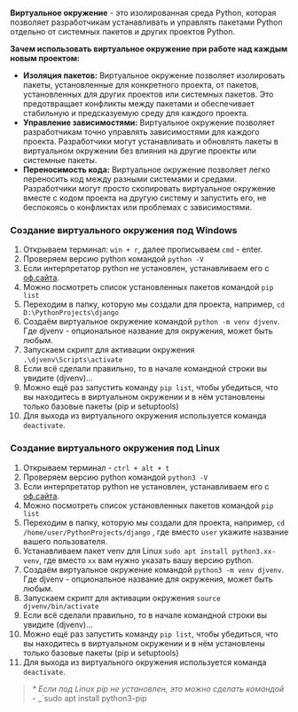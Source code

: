 **Виртуальное окружение** - это изолированная среда Python, которая позволяет разработчикам устанавливать и управлять пакетами Python отдельно от системных пакетов и других проектов Python.

**Зачем использовать виртуальное окружение при работе над каждым новым проектом:**

- **Изоляция пакетов:** Виртуальное окружение позволяет изолировать пакеты, установленные для конкретного проекта, от пакетов, установленных для других проектов или системных пакетов. Это предотвращает конфликты между пакетами и обеспечивает стабильную и предсказуемую среду для каждого проекта.
- **Управление зависимостями:** Виртуальное окружение позволяет разработчикам точно управлять зависимостями для каждого проекта. Разработчики могут устанавливать и обновлять пакеты в виртуальном окружении без влияния на другие проекты или системные пакеты.
- **Переносимость кода:** Виртуальное окружение позволяет легко переносить код между разными системами и средами. Разработчики могут просто скопировать виртуальное окружение вместе с кодом проекта на другую систему и запустить его, не беспокоясь о конфликтах или проблемах с зависимостями.

### Создание виртуального окружения под Windows

1. Открываем терминал: `win + r`, далее прописываем `cmd` - enter.
2. Проверяем версию python командой `python -V`
3. Если интерпретатор python не установлен, устанавливаем его с [оф.сайта](https://www.python.org/downloads/).
4. Можно посмотреть список установленных пакетов командой `pip list`
5. Переходим в папку, которую мы создали для проекта, например, `cd D:\PythonProjects\django`
6. Создаём виртуальное окружение командой `python -m venv djvenv`. Где djvenv - опциональное название для окружения, может быть любым.
7. Запускаем скрипт для активации окружения `.\djvenv\Scripts\activate`
8. Если всё сделали правильно, то в начале командной строки вы увидите (djvenv)…
9. Можно ещё раз запустить команду `pip list`, чтобы убедиться, что вы находитесь в виртуальном окружении и в нём установлены только базовые пакеты (pip и setuptools)
10. Для выхода из виртуального окружения используется команда `deactivate`.

### Создание виртуального окружения под Linux

1. Открываем терминал - `ctrl + alt + t`
2. Проверяем версию python командой `python3 -V`
3. Если интерпретатор python не установлен, устанавливаем его с [оф.сайта](https://www.python.org/downloads/).
4. Можно посмотреть список установленных пакетов командой `pip list`
5. Переходим в папку, которую мы создали для проекта, например, `cd /home/user/PythonProjects/django` , где вместо `user` укажите название вашего пользователя.
6. Устанавливаем пакет venv для Linux `sudo apt install python3.xx-venv`, где вместо `xx` вам нужно указать вашу версию python.
7. Создаём виртуальное окружение командой `python3 -m venv djvenv`. Где djvenv - опциональное название для окружения, может быть любым.
8. Запускаем скрипт для активации окружения `source djvenv/bin/activate`
9. Если всё сделали правильно, то в начале командной строки вы увидите (djvenv)…
10. Можно ещё раз запустить команду `pip list`, чтобы убедиться, что вы находитесь в виртуальном окружении и в нём установлены только базовые пакеты (pip и setuptools)
11. Для выхода из виртуального окружения используется команда `deactivate`.

> _* Если под Linux pip не установлен, это можно сделать командой -_ _`sudo apt install python3-pip
> 
> <div class="page-break" style="page-break-before: always;"></div>
